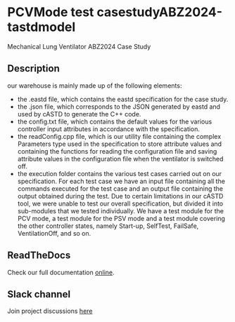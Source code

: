 # PCVMode test casestudyABZ2024-tastdmodel
Mechanical Lung Ventilator ABZ2024 Case Study

## Description

our warehouse is mainly made up of the following elements:
- the .eastd file, which contains the eastd specification for the case study.
- the .json file, which corresponds to the JSON generated by eastd and used by cASTD to generate the C++ code.
- the config.txt file, which contains the default values for the various controller input attributes in accordance with the specification.
- the readConfig.cpp file, which is our utility file containing the complex Parameters type used in the specification to store attribute values and containing the functions for reading the configuration file and saving attribute values in the configuration file when the ventilator is switched off.
- the execution folder contains the various test cases carried out on our specification. For each test case we have an input file containing all the commands executed for the test case and an output file containing the output obtained during the test. Due to certain limitations in our cASTD tool, we were unable to test our overall specification, but divided it into sub-modules that we tested individually. We have a test module for the PCV mode, a test module for the PSV mode and a test module covering the other controller states, namely Start-up, SelfTest, FailSafe, VentilationOff, and so on.




## ReadTheDocs

Check our full documentation [online](https://castd.readthedocs.io/).

## Slack channel

Join project discussions [here](https://astd-cse.slack.com/)
